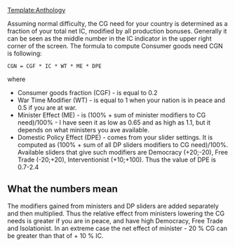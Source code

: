[Template:Anthology](/wiki/index.php?title=Template:Anthology&action=edit&redlink=1 "Template:Anthology (page does not exist)")

Assuming normal difficulty, the CG need for your country is determined
as a fraction of your total net IC, modified by all production bonuses.
Generally it can be seen as the middle number in the IC indicator in the
upper right corner of the screen. The formula to compute Consumer goods
need CGN is following:

    CGN = CGF * IC * WT * ME * DPE

where

-   Consumer goods fraction (CGF) - is equal to 0.2
-   War Time Modifier (WT) - is equal to 1 when your nation is in peace
    and 0.5 if you are at war.
-   Minister Effect (ME) - is (100% + sum of minister modifiers to CG
    need)/100% - I have seen it as low as 0.65 and as high as 1.1, but
    it depends on what ministers you ave available.
-   Domestic Policy Effect (DPE) - comes from your slider settings. It
    is computed as (100% + sum of all DP sliders modifiers to CG
    need)/100%. Available sliders that give such modifiers are Democracy
    (+20;-20), Free Trade (-20;+20), Interventionist (+10;+100). Thus
    the value of DPE is 0.7-2.4

##  What the numbers mean 

The modifiers gained from ministers and DP sliders are added separately
and then multiplied. Thus the relative effect from ministers lowering
the CG needs is greater if you are in peace, and have high Democracy,
Free Trade and Isolationist. In an extreme case the net effect of
minister - 20 % CG can be greater than that of + 10 % IC.
